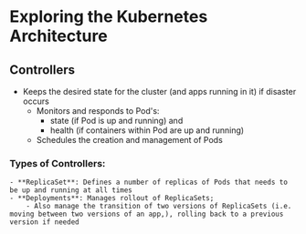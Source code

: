# Exploring the Kubernetes Architecture

## Controllers
- Keeps the desired state for the cluster (and apps running in it) if disaster occurs 
    - Monitors and responds to Pod's:
        - state (if Pod is up and running) and 
        - health (if containers within Pod are up and running)
    - Schedules the creation and management of Pods

### Types of Controllers:
    - **ReplicaSet**: Defines a number of replicas of Pods that needs to be up and running at all times
    - **Deployments**: Manages rollout of ReplicaSets; 
        - Also manage the transition of two versions of ReplicaSets (i.e. moving between two versions of an app,), rolling back to a previous version if needed